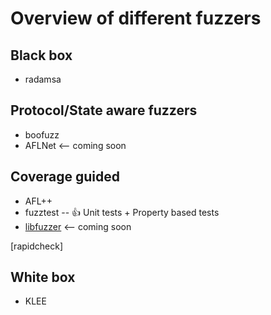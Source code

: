 # Overview of different fuzzers

## Black box

- radamsa

## Protocol/State aware fuzzers

- boofuzz
- AFLNet <-- coming soon

## Coverage guided

- AFL++
- fuzztest -- :+1: Unit tests + Property based tests
- [libfuzzer](https://llvm.org/docs/LibFuzzer.html) <-- coming soon

[rapidcheck]

## White box

- KLEE
